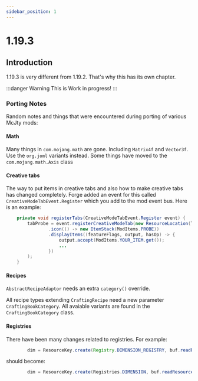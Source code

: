 ```yaml
---
sidebar_position: 1
---
```


# 1.19.3

## Introduction

1.19.3 is very different from 1.19.2. That's why this has its own chapter.

:::danger Warning
This is Work in progress!
:::


### Porting Notes

Random notes and things that were encountered during porting of various McJty mods:

#### Math
Many things in `com.mojang.math` are gone. Including `Matrix4f` and `Vector3f`. Use the `org.joml` variants instead. Some things have moved to the `com.mojang.math.Axis` class

#### Creative tabs
The way to put items in creative tabs and also how to make creative tabs has changed
completely. Forge added an event for this called `CreativeModeTabEvent.Register` which
you add to the mod event bus. Here is an example:

```java
    private void registerTabs(CreativeModeTabEvent.Register event) {
        tabProbe = event.registerCreativeModeTab(new ResourceLocation(TheOneProbe.MODID, "probe"), builder -> builder
                .icon(() -> new ItemStack(ModItems.PROBE))
                .displayItems((featureFlags, output, hasOp) -> {
                    output.accept(ModItems.YOUR_ITEM.get());
                    ...
                })
        );
    }
```

#### Recipes

`AbstractRecipeAdaptor` needs an extra `category()` override.


All recipe types extending `CraftingRecipe` need a new parameter `CraftingBookCategory`.
All avaiable variants are found in the `CraftingBookCategory` class.

#### Registries

There have been many changes related to registries. For example:

```java
        dim = ResourceKey.create(Registry.DIMENSION_REGISTRY, buf.readResourceLocation());
```

should become:

```java
        dim = ResourceKey.create(Registries.DIMENSION, buf.readResourceLocation());
```
